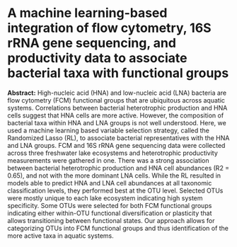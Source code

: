 # A machine learning-based integration of flow cytometry, 16S rRNA gene sequencing, and productivity data to associate bacterial taxa with functional groups 

**Abstract:** High-nucleic acid (HNA) and low-nucleic acid (LNA) bacteria are flow cytometry (FCM) functional groups that are ubiquitous across aquatic systems. Correlations between bacterial heterotrophic production and HNA cells suggest that HNA cells are more active. However, the composition of bacterial taxa within HNA and LNA groups is not well understood. Here, we used a machine learning based variable selection strategy, called the Randomized Lasso (RL), to associate bacterial representatives with the HNA and LNA groups. FCM and 16S rRNA gene sequencing data were collected across three freshwater lake ecosystems and heterotrophic productivity measurements were gathered in one. There was a strong association between bacterial heterotrophic production and HNA cell abundances (R2 = 0.65), and not with the more dominant LNA cells. While the RL resulted in models able to predict HNA and LNA cell abundances at all taxonomic classification levels, they performed best at the OTU level. Selected OTUs were mostly unique to each lake ecosystem indicating high system specificity. Some OTUs were selected for both FCM functional groups indicating either within-OTU functional diversification or plasticity that allows transitioning between functional states. Our approach allows for categorizing OTUs into FCM functional groups and thus identification of the more active taxa in aquatic systems.